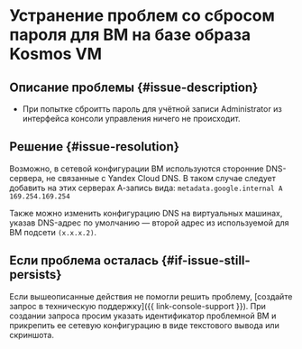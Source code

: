 # Устранение проблем со сбросом пароля для ВМ на базе образа Kosmos VM


## Описание проблемы {#issue-description}

* При попытке сброитть пароль для учётной записи Administrator из интерфейса консоли управления ничего не происходит.

## Решение {#issue-resolution}

Возможно, в сетевой конфигурации ВМ используются сторонние DNS-сервера, не связанные с Yandex Cloud DNS.
В таком случае следует добавить на этих серверах А-запись вида:
`metadata.google.internal A 169.254.169.254`

Также можно изменить конфигурацию DNS на виртуальных машинах, указав DNS-адрес по умолчанию — второй адрес из используемой для ВМ подсети `(x.x.x.2)`.

## Если проблема осталась {#if-issue-still-persists}

Если вышеописанные действия не помогли решить проблему, [создайте запрос в техническую поддержку]({{ link-console-support }}).
При создании запроса просим указать идентификатор проблемной ВМ и прикрепить ее сетевую конфигурацию в виде текстового вывода или скриншота.
